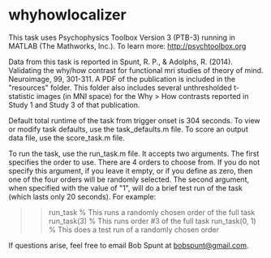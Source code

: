 whyhowlocalizer
===============

This task uses Psychophysics Toolbox Version 3 (PTB-3) running in MATLAB (The Mathworks, Inc.). To learn more: http://psychtoolbox.org

Data from this task is reported in Spunt, R. P., & Adolphs, R. (2014). Validating the why/how contrast for functional mri studies of theory of mind. Neuroimage, 99, 301-311. A PDF of the publication is included in the "resources" folder. This folder also includes several unthresholded t-statistic images (in MNI space) for the Why > How contrasts reported in Study 1 and Study 3 of that publication.

Default total runtime of the task from trigger onset is 304 seconds. To view or modify task defaults, use the task_defaults.m file. To score an output data file, use the score_task.m file.

To run the task, use the run_task.m file. It accepts two arguments. The first specifies the order to use. There are 4 orders to choose from. If you do not specify this argument, if you leave it empty, or if you define as zero, then one of the four orders will be randomly selected. The second argument, when specified with the value of "1", will do a brief test run of the task (which lasts only 20 seconds). For example:

>> run_task               	% This runs a randomly chosen order of the full task
>> run_task(3) 	     		% This runs order #3 of the full task
>> run_task(0, 1) 			% This does a test run of a randomly chosen order

If questions arise, feel free to email Bob Spunt at bobspunt@gmail.com.




